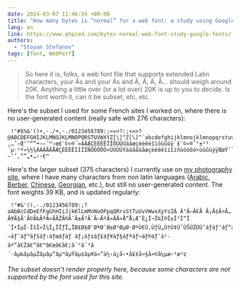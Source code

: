 ```yaml
---
date: 2024-03-07 11:46:59 +00:00
title: "How many bytes is “normal” for a web font: a study using Google fonts"
lang: en
link: https://www.phpied.com/bytes-normal-web-font-study-google-fonts/
authors:
  - "Stoyan Stefanov"
tags: [font, WebPerf]
---
```


> So here it is, folks, a web font file that supports extended Latin characters, your Às and your Ás and Â, Ã, Ä, Å... should weigh around 20K. Anything a little over (or a lot over) 20K is up to you to decide. Is the font worth it, can it be subset, etc, etc.

Here's the subset I used for some French sites I worked on, where there is no user-generated content (really safe with 276 characters):

```
 !"#$%&'()+,-./+,-./0123456789:;<=>?:;<=>?@ABCDEFGHIJKLMNOJKLMNOPQRSTUVWXYZ[\]^Z[\]^`abcdefghijklmnojklmnopqrstuvwxyz{|}~z{|}~€‚…ˆ‹Œ‘’“”•–—˜™›œ£¨©«®´»ÀÂÆÇÈÉÊËÎÏÔÙÛÜàâæçèéêëîïôùûüÿ £¨©«®¯°±²³´µ·¹º»¼½¾ÀÁÂÃÄÅÆÇÈÉÊËÌÍÎÏÑÒÓÔÕÖ×ÙÚÛÜÝàáâãäåæçèéêëìíîïñòóôõö÷ùúûüýÿŒœŸˆ˚˜–—‘’‚“”„•…‹›€™
```

Here's the larger subset (375 characters) I currently use on [my photography site](https://nicolas-hoizey.photo), where I have many characters from non latin languages ([Arabic](https://nicolas-hoizey.photo/tags/qsyr/), [Berber](https://nicolas-hoizey.photo/tags/%E2%B4%B0%E2%B5%9F%E2%B5%8D%E2%B4%B0%E2%B5%99-%E2%B5%8E%E2%B5%A5%E2%B5%89%E2%B5%A2%E2%B5%8F/), [Chinese](https://nicolas-hoizey.photo/tags/%E5%BC%B5%E4%BF%9D%E4%BB%94/), [Georgian](https://nicolas-hoizey.photo/tags/saqartvelo/), etc.), but still no user-generated content. The font weights 39 KB, and is updated regularly:

```
 !"#&'(),-./0123456789:;?aAbBcCdDeEfFgGhHIiJjkKlLmMnNoOPpqQRrsStTuUvVWwxXyYzZÂ Â°Ã—Ã€Ã Ã¡Ã¢Ã¤Ã…Ã¥Ã§Ã¨Ã©Ã‰ÃªÃ«Ã­ÃŽÃ®Ã¯Ã±Ã³Ã´Ã–ÃºÃ»ÄÄ«Å“Å¡Æ’Ê¿Î¬Î‰Î®Î±Î²Î“Î´Î•ÎµÎ·ÎšÎ»Î¼Î¿ÏÏƒÏ„ÏØ£Ø§Ø¨ØªØ¯Ø±Ø³ØµØ·ØºÙ€Ù‚ÙƒÙ„Ù†Ù‡ÙˆÙŠÙŽÙÙ’áƒáƒ‘áƒ“áƒ”áƒ•áƒ—áƒ˜áƒ™áƒšáƒ›áƒœáƒáƒ áƒ¡áƒ¢áƒ£áƒ¥áƒ§áƒªáƒ¬áƒ®áƒ¯á¹­áº“â€Žâ€“â€™â€œâ€â€¦â´°â´³â´·âµ‰âµâµŽâµâµ”âµ™âµŸâµ¢âµ¥ä»”ä½›ä¿å‹•å£‡å¤§å¤©å¼µæ‹³æ³¢
```

*The subset doesn't render properly here, because some characters are not supported by the font used for this site.*
